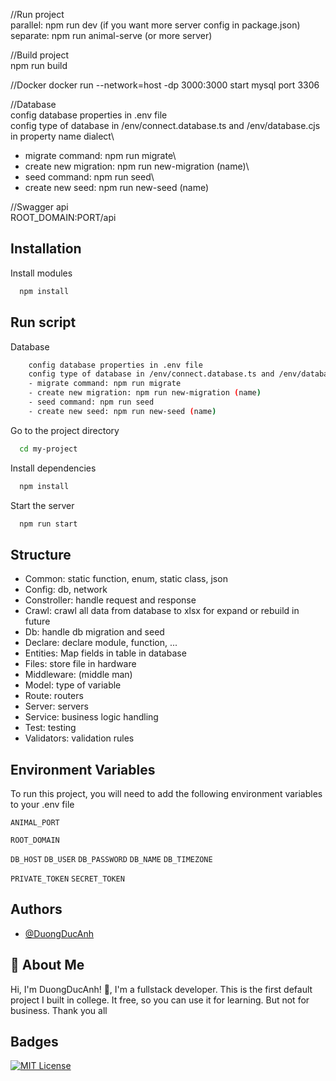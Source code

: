 //Run project\
parallel: npm run dev (if you want more server config in package.json)\
separate: npm run animal-serve (or more server)

//Build project\
npm run build

//Docker
docker run --network=host -dp 3000:3000 start
mysql port 3306

//Database\
config database properties in .env file\
config type of database in /env/connect.database.ts and /env/database.cjs in property name dialect\
 - migrate command: npm run migrate\
 - create new migration: npm run new-migration (name)\
 - seed command: npm run seed\
 - create new seed: npm run new-seed (name)

//Swagger api\
ROOT_DOMAIN:PORT/api

## Installation

Install modules

```bash
  npm install
```

## Run script

Database

```bash
    config database properties in .env file
    config type of database in /env/connect.database.ts and /env/database.cjs in property name dialect
    - migrate command: npm run migrate
    - create new migration: npm run new-migration (name)
    - seed command: npm run seed
    - create new seed: npm run new-seed (name)
```

Go to the project directory

```bash
  cd my-project
```

Install dependencies

```bash
  npm install
```

Start the server

```bash
  npm run start
```

## Structure

- Common: static function, enum, static class, json
- Config: db, network
- Constroller: handle request and response
- Crawl: crawl all data from database to xlsx for expand or rebuild in future
- Db: handle db migration and seed
- Declare: declare module, function, ...
- Entities: Map fields in table in database
- Files: store file in hardware
- Middleware: (middle man)
- Model: type of variable
- Route: routers
- Server: servers
- Service: business logic handling
- Test: testing
- Validators: validation rules

## Environment Variables

To run this project, you will need to add the following environment variables to your .env file

`ANIMAL_PORT`

`ROOT_DOMAIN`

`DB_HOST`
`DB_USER`
`DB_PASSWORD`
`DB_NAME`
`DB_TIMEZONE`

`PRIVATE_TOKEN`
`SECRET_TOKEN`

## Authors

- [@DuongDucAnh](https://www.github.com/octokatherine)

## 🚀 About Me

Hi, I'm DuongDucAnh! 👋, I'm a fullstack developer. This is the first default project I built in college. It free, so you can use it for learning. But not for business. Thank you all

## Badges

[![MIT License](https://img.shields.io/badge/License-MIT-green.svg)](https://choosealicense.com/licenses/mit/)
